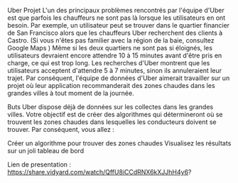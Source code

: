 Uber
Projet
L'un des principaux problèmes rencontrés par l'équipe d'Uber est que parfois les chauffeurs ne sont pas là lorsque les utilisateurs en ont besoin. Par exemple, un utilisateur peut se trouver dans le quartier financier de San Francisco alors que les chauffeurs Uber recherchent des clients à Castro.
(Si vous n'êtes pas familier avec la région de la baie, consultez Google Maps ) Même si les deux quartiers ne sont pas si éloignés, les utilisateurs devraient encore attendre 10 à 15 minutes avant d'être pris en charge, ce qui est trop long. Les recherches d'Uber montrent que les utilisateurs acceptent d'attendre 5 à 7 minutes, sinon ils annuleraient leur trajet. Par conséquent, l'équipe de données d'Uber aimerait travailler sur un projet où leur application recommanderait des zones chaudes dans les grandes villes à tout moment de la journée.

Buts
Uber dispose déjà de données sur les collectes dans les grandes villes. Votre objectif est de créer des algorithmes qui détermineront où se trouvent les zones chaudes dans lesquelles les conducteurs doivent se trouver. Par conséquent, vous allez :

Créer un algorithme pour trouver des zones chaudes
Visualisez les résultats sur un joli tableau de bord


Lien de presentation : https://share.vidyard.com/watch/QffU8iCCdRNX6kXJJhH4y6?
